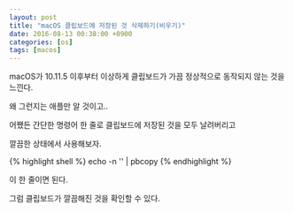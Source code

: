 ```yaml
---
layout: post
title: "macOS 클립보드에 저장된 것 삭제하기(비우기)"
date: 2016-08-13 00:38:00 +0900
categories: [os]
tags: [macos]
---
```


macOS가 10.11.5 이후부터 이상하게 클립보드가 가끔 정상적으로 동작되지 않는 것을 느낀다.

왜 그런지는 애플만 알 것이고..

어쨌든 간단한 명령어 한 줄로 클립보드에 저장된 것을 모두 날려버리고

깔끔한 상태에서 사용해보자.

<!--more-->

{% highlight shell %}
 echo -n '' | pbcopy
{% endhighlight %}

이 한 줄이면 된다.

그럼 클립보드가 깔끔해진 것을 확인할 수 있다.
